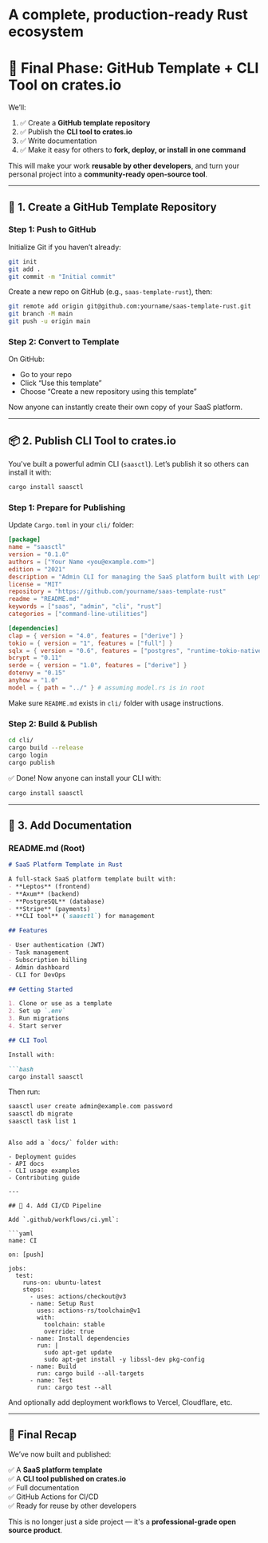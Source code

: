 # A complete, production-ready Rust ecosystem

# 🚀 Final Phase: **GitHub Template + CLI Tool on crates.io**

We’ll:
1. ✅ Create a **GitHub template repository**
2. ✅ Publish the **CLI tool to crates.io**
3. ✅ Write documentation
4. ✅ Make it easy for others to **fork, deploy, or install in one command**

This will make your work **reusable by other developers**, and turn your personal project into a **community-ready open-source tool**.

---

## 🧱 1. Create a GitHub Template Repository

### Step 1: Push to GitHub

Initialize Git if you haven’t already:

```bash
git init
git add .
git commit -m "Initial commit"
```

Create a new repo on GitHub (e.g., `saas-template-rust`), then:

```bash
git remote add origin git@github.com:yourname/saas-template-rust.git
git branch -M main
git push -u origin main
```

### Step 2: Convert to Template

On GitHub:

- Go to your repo
- Click “Use this template”
- Choose “Create a new repository using this template”

Now anyone can instantly create their own copy of your SaaS platform.

---

## 📦 2. Publish CLI Tool to crates.io

You've built a powerful admin CLI (`saasctl`). Let’s publish it so others can install it with:

```bash
cargo install saasctl
```

### Step 1: Prepare for Publishing

Update `Cargo.toml` in your `cli/` folder:

```toml
[package]
name = "saasctl"
version = "0.1.0"
authors = ["Your Name <you@example.com>"]
edition = "2021"
description = "Admin CLI for managing the SaaS platform built with Leptos + Axum + PostgreSQL"
license = "MIT"
repository = "https://github.com/yourname/saas-template-rust"
readme = "README.md"
keywords = ["saas", "admin", "cli", "rust"]
categories = ["command-line-utilities"]

[dependencies]
clap = { version = "4.0", features = ["derive"] }
tokio = { version = "1", features = ["full"] }
sqlx = { version = "0.6", features = ["postgres", "runtime-tokio-native-tls"] }
bcrypt = "0.11"
serde = { version = "1.0", features = ["derive"] }
dotenvy = "0.15"
anyhow = "1.0"
model = { path = "../" } # assuming model.rs is in root
```

Make sure `README.md` exists in `cli/` folder with usage instructions.

### Step 2: Build & Publish

```bash
cd cli/
cargo build --release
cargo login
cargo publish
```

✅ Done! Now anyone can install your CLI with:

```bash
cargo install saasctl
```

---

## 📄 3. Add Documentation

### README.md (Root)

```markdown
# SaaS Platform Template in Rust

A full-stack SaaS platform template built with:
- **Leptos** (frontend)
- **Axum** (backend)
- **PostgreSQL** (database)
- **Stripe** (payments)
- **CLI tool** (`saasctl`) for management

## Features

- User authentication (JWT)
- Task management
- Subscription billing
- Admin dashboard
- CLI for DevOps

## Getting Started

1. Clone or use as a template
2. Set up `.env`
3. Run migrations
4. Start server

## CLI Tool

Install with:

```bash
cargo install saasctl
```

Then run:

```bash
saasctl user create admin@example.com password
saasctl db migrate
saasctl task list 1
```
```

Also add a `docs/` folder with:

- Deployment guides
- API docs
- CLI usage examples
- Contributing guide

---

## 🧪 4. Add CI/CD Pipeline

Add `.github/workflows/ci.yml`:

```yaml
name: CI

on: [push]

jobs:
  test:
    runs-on: ubuntu-latest
    steps:
      - uses: actions/checkout@v3
      - name: Setup Rust
        uses: actions-rs/toolchain@v1
        with:
          toolchain: stable
          override: true
      - name: Install dependencies
        run: |
          sudo apt-get update
          sudo apt-get install -y libssl-dev pkg-config
      - name: Build
        run: cargo build --all-targets
      - name: Test
        run: cargo test --all
```

And optionally add deployment workflows to Vercel, Cloudflare, etc.

---

## 🎉 Final Recap

We’ve now built and published:

✅ A **SaaS platform template**  
✅ A **CLI tool published on crates.io**  
✅ Full documentation  
✅ GitHub Actions for CI/CD  
✅ Ready for reuse by other developers  

This is no longer just a side project — it's a **professional-grade open source product**.

